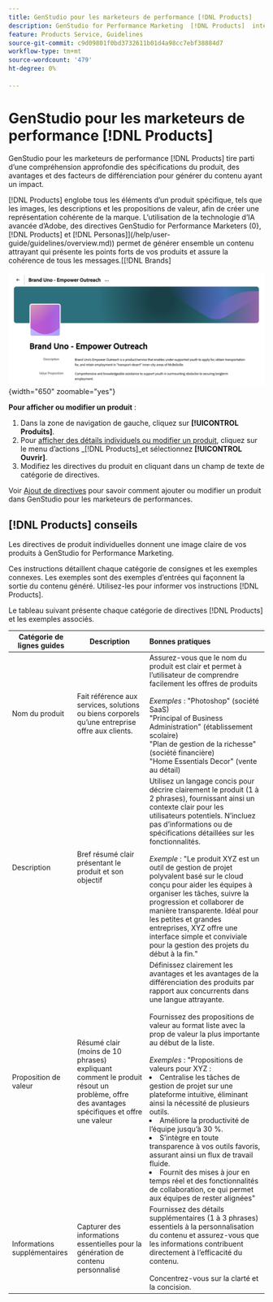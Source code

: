 ```yaml
---
title: GenStudio pour les marketeurs de performance [!DNL Products]
description: GenStudio for Performance Marketing  [!DNL Products]  intègre tous les aspects de votre produit (imagerie, descriptions et propositions de valeur) afin de créer un contenu pertinent qui met en évidence les atouts du produit et maintient la cohérence de la messagerie du produit.
feature: Products Service, Guidelines
source-git-commit: c9d09801f0bd3732611b01d4a98cc7ebf38884d7
workflow-type: tm+mt
source-wordcount: '479'
ht-degree: 0%

---
```



# GenStudio pour les marketeurs de performance [!DNL Products]

GenStudio pour les marketeurs de performance [!DNL Products] tire parti d’une compréhension approfondie des spécifications du produit, des avantages et des facteurs de différenciation pour générer du contenu ayant un impact.

[!DNL Products] englobe tous les éléments d’un produit spécifique, tels que les images, les descriptions et les propositions de valeur, afin de créer une représentation cohérente de la marque. L’utilisation de la technologie d’IA avancée d’Adobe, des directives GenStudio for Performance Marketers (0},  [!DNL Products] et  [!DNL Personas]](/help/user-guide/guidelines/overview.md)) permet de générer ensemble un contenu attrayant qui présente les points forts de vos produits et assure la cohérence de tous les messages.[[!DNL Brands]

![[!DNL Products] directives dans GenStudio pour les marketeurs de performance](/help/assets/products-guidelines.png){width="650" zoomable="yes"}

**Pour afficher ou modifier un produit** :

1. Dans la zone de navigation de gauche, cliquez sur **[!UICONTROL Produits]**.
1. Pour [afficher des détails individuels ou modifier un produit](add-guidelines.md#manage-products), cliquez sur le menu d’actions _[!DNL Products]_et sélectionnez **[!UICONTROL Ouvrir]**.
1. Modifiez les directives du produit en cliquant dans un champ de texte de catégorie de directives.

Voir [Ajout de directives](add-guidelines.md) pour savoir comment ajouter ou modifier un produit dans GenStudio pour les marketeurs de performances.

## [!DNL Products] conseils

Les directives de produit individuelles donnent une image claire de vos produits à GenStudio for Performance Marketing.

Ces instructions détaillent chaque catégorie de consignes et les exemples connexes. Les exemples sont des exemples d’entrées qui façonnent la sortie du contenu généré. Utilisez-les pour informer vos instructions [!DNL Products].

Le tableau suivant présente chaque catégorie de directives [!DNL Products] et les exemples associés.

| Catégorie de lignes guides | Description | Bonnes pratiques |
| ------------------| ----------------| :---------- |
| Nom du produit | Fait référence aux services, solutions ou biens corporels qu’une entreprise offre aux clients. | Assurez-vous que le nom du produit est clair et permet à l’utilisateur de comprendre facilement les offres de produits <br><br>_Exemples_ : &quot;Photoshop&quot; (société SaaS)<br>&quot;Principal of Business Administration&quot; (établissement scolaire)<br>&quot;Plan de gestion de la richesse&quot; (société financière)<br>&quot;Home Essentials Decor&quot; (vente au détail) |
| Description | Bref résumé clair présentant le produit et son objectif | Utilisez un langage concis pour décrire clairement le produit (1 à 2 phrases), fournissant ainsi un contexte clair pour les utilisateurs potentiels. N’incluez pas d’informations ou de spécifications détaillées sur les fonctionnalités.<br><br>_Exemple_ : &quot;Le produit XYZ est un outil de gestion de projet polyvalent basé sur le cloud conçu pour aider les équipes à organiser les tâches, suivre la progression et collaborer de manière transparente. Idéal pour les petites et grandes entreprises, XYZ offre une interface simple et conviviale pour la gestion des projets du début à la fin.&quot; |
| Proposition de valeur | Résumé clair (moins de 10 phrases) expliquant comment le produit résout un problème, offre des avantages spécifiques et offre une valeur | Définissez clairement les avantages et les avantages de la différenciation des produits par rapport aux concurrents dans une langue attrayante.<br><br> Fournissez des propositions de valeur au format liste avec la prop de valeur la plus importante au début de la liste.<br><br>_Exemples_ : &quot;Propositions de valeurs pour XYZ :<br><li>Centralise les tâches de gestion de projet sur une plateforme intuitive, éliminant ainsi la nécessité de plusieurs outils.</li><li>Améliore la productivité de l’équipe jusqu’à 30 %.</li><li>S’intègre en toute transparence à vos outils favoris, assurant ainsi un flux de travail fluide.</li><li>Fournit des mises à jour en temps réel et des fonctionnalités de collaboration, ce qui permet aux équipes de rester alignées&quot;</li> |
| Informations supplémentaires | Capturer des informations essentielles pour la génération de contenu personnalisé | Fournissez des détails supplémentaires (1 à 3 phrases) essentiels à la personnalisation du contenu et assurez-vous que les informations contribuent directement à l’efficacité du contenu.<br><br>Concentrez-vous sur la clarté et la concision. |
